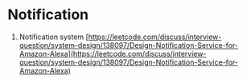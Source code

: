 # Notification

1. Notification system [https://leetcode.com/discuss/interview-question/system-design/138097/Design-Notification-Service-for-Amazon-Alexa](https://leetcode.com/discuss/interview-question/system-design/138097/Design-Notification-Service-for-Amazon-Alexa)

